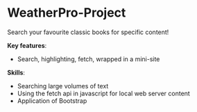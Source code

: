 # WeatherPro-Project

Search your favourite classic books for specific content!

**Key features**:

- Search, highlighting, fetch, wrapped in a mini-site

**Skills**:

- Searching large volumes of text
- Using the fetch api in javascript for local web server content
- Application of Bootstrap
